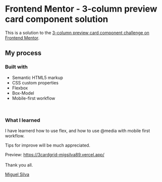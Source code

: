 # Frontend Mentor - 3-column preview card component solution

This is a solution to the [3-column preview card component challenge on Frontend Mentor](https://www.frontendmentor.io/challenges/3column-preview-card-component-pH92eAR2-). 

## My process

### Built with

- Semantic HTML5 markup
- CSS custom properties
- Flexbox
- Box-Model
- Mobile-first workflow

<br>

### What I learned

I have learnerd how to use flex, and how to use @media with mobile first workflow. 

Tips for improve will be much appreciated. 

Preview: https://3cardgrid-migsilva89.vercel.app/
<br>
<br>
Thank you all.

[Miguel Silva](https://code-camp-responsive-wd.vercel.app/)
